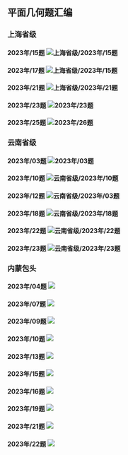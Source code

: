 
## 平面几何题汇编
### 上海省级
#### 2023年/15题 ![上海省级/2023年/15题](../../../DOCS/中考/数学/上海省级/2023年/15题/question.png)
#### 2023年/17题 ![上海省级/2023年/15题](../../../DOCS/中考/数学/上海省级/2023年/17题/question.png)
#### 2023年/21题 ![上海省级/2023年/21题](../../../DOCS/中考/数学/上海省级/2023年/21题/question.png)
#### 2023年/23题 ![2023年/23题](../../../DOCS/中考/数学/上海省级/2023年/23题/question.png)
#### 2023年/25题 ![2023年/26题](../../../DOCS/中考/数学/上海省级/2023年/25题/question.png)

### 云南省级
#### 2023年/03题 ![2023年/03题](../../../DOCS/中考/数学/云南省级/2023年/03题/question.png)
#### 2023年/10题 ![云南省级/2023年/10题](../../../DOCS/中考/数学/云南省级/2023年/10题/question.png)
#### 2023年/12题 ![云南省级/2023年/03题](../../../DOCS/中考/数学/云南省级/2023年/12题/question.png)
#### 2023年/18题 ![云南省级/2023年/18题](../../../DOCS/中考/数学/云南省级/2023年/18题/question.png)
#### 2023年/22题 ![云南省级/2023年/22题](../../../DOCS/中考/数学/云南省级/2023年/22题/question.png)
#### 2023年/23题 ![云南省级/2023年/23题](../../../DOCS/中考/数学/云南省级/2023年/23题/question.png)



### 内蒙包头
#### 2023年/04题 ![](../../../DOCS/中考/数学/内蒙包头/2023年/04题/question.png)
#### 2023年/07题 ![](../../../DOCS/中考/数学/内蒙包头/2023年/07题/question.png)
#### 2023年/09题 ![](../../../DOCS/中考/数学/内蒙包头/2023年/09题/question.png)
#### 2023年/10题 ![](../../../DOCS/中考/数学/内蒙包头/2023年/10题/question.png)
#### 2023年/13题 ![](../../../DOCS/中考/数学/内蒙包头/2023年/13题/question.png)
#### 2023年/15题 ![](../../../DOCS/中考/数学/内蒙包头/2023年/15题/question.png)
#### 2023年/16题 ![](../../../DOCS/中考/数学/内蒙包头/2023年/16题/question.png)
#### 2023年/19题 ![](../../../DOCS/中考/数学/内蒙包头/2023年/19题/question.png)
#### 2023年/21题 ![](../../../DOCS/中考/数学/内蒙包头/2023年/21题/question.png)
#### 2023年/22题 ![](../../../DOCS/中考/数学/内蒙包头/2023年/22题/question.png)
 




